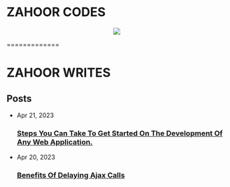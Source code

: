 
ZAHOOR CODES
=============
<!-- [![MasterHead](https://1.bp.blogspot.com/-7A4WynwLsMw/XbBpCXG8fHI/AAAAAAAAMt4/uOa1bpLskYgrwGbllhSu2SDj_Mig8SXJQCLcBGAsYHQ/s1600/2000_600px.gif)](https://www.linkedin.com/in/shahxahur/) -->
<p align="center">
  <a href="https://skillicons.dev">
    <img src="https://skillicons.dev/icons?i=git,rails,php,aws,bootstrap,css,eclipse,github,gitlab,heroku,html,js,jquery,laravel,mysql,postman,ruby,stackoverflow,visualstudio,vscode," />
  </a>
</p>

=============



ZAHOOR WRITES
=============

Posts
-----

*   Apr 21, 2023
    
    ### [Steps You Can Take To Get Started On The Development Of Any Web Application.](/Tutorials/2023/04/21/steps-you-can-take-to-get-started-on-the-development-of-any-web-application/html)
    
*   Apr 20, 2023
    
    ### [Benefits Of Delaying Ajax Calls](/Tutorials/2023/04/20/benefits-of-delaying-ajax-calls.html)
    

